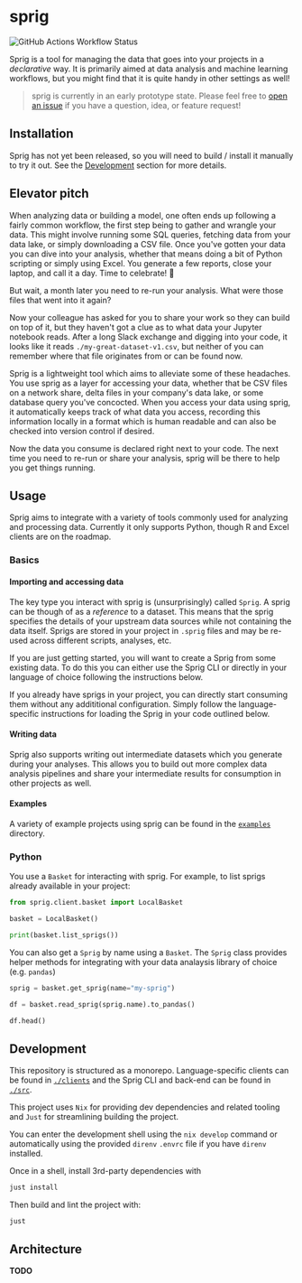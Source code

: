 # sprig
![GitHub Actions Workflow Status](https://img.shields.io/github/actions/workflow/status/dorranh/sprig/ci.yml)

Sprig is a tool for managing the data that goes into your projects in a
_declarative_ way. It is primarily aimed at data analysis and machine learning
workflows, but you might find that it is quite handy in other settings as well!

> sprig is currently in an early prototype state. Please feel free to [open an
> issue](https://github.com/dorranh/sprig/issues/new) if you have a question,
> idea, or feature request!

## Installation

Sprig has not yet been released, so you will need to build / install it manually
to try it out. See the [Development](#development) section for more details.

## Elevator pitch

When analyzing data or building a model, one often ends up following a fairly
common workflow, the first step being to gather and wrangle your data. This
might involve running some SQL queries, fetching data from your data lake, or
simply downloading a CSV file. Once you've gotten your data you can dive into
your analysis, whether that means doing a bit of Python scripting or simply
using Excel. You generate a few reports, close your laptop, and call it a day.
Time to celebrate! 🍻

But wait, a month later you need to re-run your analysis. What were those files
that went into it again?

Now your colleague has asked for you to share your work so they can build on top
of it, but they haven't got a clue as to what data your Jupyter notebook reads.
After a long Slack exchange and digging into your code, it looks like it reads
`./my-great-dataset-v1.csv`, but neither of you can remember where that file
originates from or can be found now.

Sprig is a lightweight tool which aims to alleviate some of these headaches. You
use sprig as a layer for accessing your data, whether that be CSV files on a
network share, delta files in your company's data lake, or some database query
you've concocted. When you access your data using sprig, it automatically keeps
track of what data you access, recording this information locally in a format
which is human readable and can also be checked into version control if desired.

Now the data you consume is declared right next to your code. The next time you
need to re-run or share your analysis, sprig will be there to help you get
things running.

## Usage

Sprig aims to integrate with a variety of tools commonly used for analyzing and
processing data. Currently it only supports Python, though R and Excel clients
are on the roadmap.

### Basics

#### Importing and accessing data

The key type you interact with sprig is (unsurprisingly) called `Sprig`. A sprig
can be though of as a *reference* to a dataset. This means that the sprig
specifies the details of your upstream data sources while not containing the
data itself. Sprigs are stored in your project in `.sprig` files and may be
re-used across different scripts, analyses, etc.

If you are just getting started, you will want to create a Sprig from some
existing data. To do this you can either use the Sprig CLI or directly in your
language of choice following the instructions below.

If you already have sprigs in your project, you can directly start consuming
them without any addititional configuration. Simply follow the language-specific
instructions for loading the Sprig in your code outlined below.

#### Writing data

Sprig also supports writing out intermediate datasets which you generate during
your analyses. This allows you to build out more complex data analysis pipelines
and share your intermediate results for consumption in other projects as well.

#### Examples

A variety of example projects using sprig can be found in the [`examples`](./examples/) directory.

### Python

You use a `Basket` for interacting with sprig. For example, to list sprigs
already available in your project:

```python
from sprig.client.basket import LocalBasket

basket = LocalBasket()

print(basket.list_sprigs())
```

You can also get a `Sprig` by name using a `Basket`. The `Sprig` class provides
helper methods for integrating with your data analaysis library of choice (e.g.
`pandas`)

```python
sprig = basket.get_sprig(name="my-sprig")

df = basket.read_sprig(sprig.name).to_pandas()

df.head()
```

## Development

This repository is structured as a monorepo. Language-specific clients can be
found in [`./clients`](./clients) and the Sprig CLI and back-end can be found in
[`./src`](./src).

This project uses `Nix` for providing dev dependencies and related tooling and
`Just` for streamlining building the project.

You can enter the development shell using the `nix develop` command or
automatically using the provided `direnv` `.envrc` file if you have `direnv`
installed.

Once in a shell, install 3rd-party dependencies with

```sh
just install
```

Then build and lint the project with:

```
just
```

## Architecture

**TODO**
